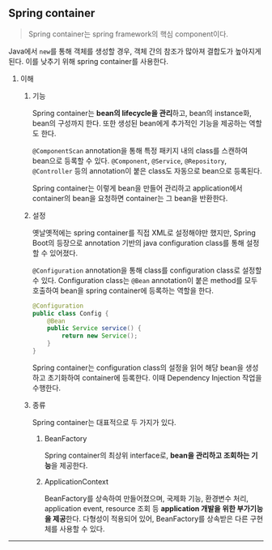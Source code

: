 ## Spring container

> Spring container는 spring framework의 핵심 component이다.

Java에서 `new`를 통해 객체를 생성할 경우, 객체 간의 참조가 많아져 결합도가 높아지게 된다. 이를 낮추기 위해 spring container를 사용한다.

1. 이해

   1. 기능

      Spring container는 **bean의 lifecycle을 관리**하고, bean의 instance화, bean의 구성까지 한다. 또한 생성된 bean에게 추가적인 기능을 제공하는 역할도 한다.

      `@ComponentScan` annotation을 통해 특정 패키지 내의 class를 스캔하여 bean으로 등록할 수 있다. `@Component`, `@Service`, `@Repository`, `@Controller` 등의 annotation이 붙은 class도 자동으로 bean으로 등록된다.

      Spring container는 이렇게 bean을 만들어 관리하고 application에서 container의 bean을 요청하면 container는 그 bean을 반환한다.

   2. 설정

      옛날옛적에는 spring container를 직접 XML로 설정해야만 했지만, Spring Boot의 등장으로 annotation 기반의 java configuration class를 통해 설정할 수 있어졌다.

      `@Configuration` annotation을 통해 class를 configuration class로 설정할 수 있다. Configuration class는 `@Bean` annotation이 붙은 method를 모두 호출하여 bean을 spring container에 등록하는 역할을 한다.

      ```java
      @Configuration
      public class Config {
          @Bean
          public Service service() {
              return new Service();
          }
      }
      ```

      Spring container는 configuration class의 설정을 읽어 해당 bean을 생성하고 초기화하여 container에 등록한다. 이때 Dependency Injection 작업을 수행한다.

   3. 종류

      Spring container는 대표적으로 두 가지가 있다.

      1. BeanFactory

         Spring container의 최상위 interface로, **bean을 관리하고 조회하는 기능**을 제공한다.

      2. ApplicationContext

         BeanFactory를 상속하여 만들어졌으며, 국제화 기능, 환경변수 처리, application event, resource 조회 등 **application 개발을 위한 부가기능을 제공**한다. 다형성이 적용되어 있어, BeanFactory를 상속받은 다른 구현체를 사용할 수 있다.

---
